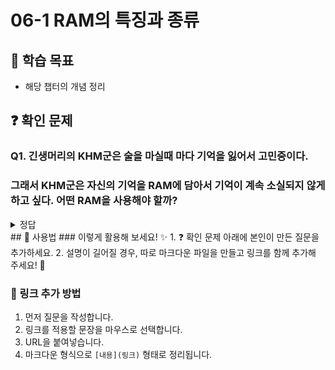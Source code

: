 # 06-1 RAM의 특징과 종류

## 📌 학습 목표
- 해당 챕터의 개념 정리

## ❓ 확인 문제
### Q1. 긴생머리의 KHM군은 술을 마실때 마다 기억을 잃어서 고민중이다.
### 그래서 KHM군은 자신의 기억을 RAM에 담아서 기억이 계속 소실되지 않게 하고 싶다. 어떤 RAM을 사용해야 할까? 


<details>
<summary>정답</summary>

- **SRAM **   

**[해설]**


# 🧠 RAM (Random Access Memory) 이란?  
RAM(램)은 **컴퓨터의 작업 공간** 역할을 하는 메모리입니다.  
- CPU가 프로그램을 실행할 때 **필요한 데이터를 임시로 저장**하는 곳  
- 속도가 빠르지만 **전원이 꺼지면 데이터가 사라지는** **휘발성(Volatile) 메모리**  
- 용량이 크면 클수록 **더 많은 프로그램을 동시에 실행**할 수 있음  

💡 쉽게 말해, RAM은 **책상** 같은 존재!  
- 책상이 클수록 더 많은 책(프로그램)을 펼쳐놓고 작업 가능  
- 하지만 책상 위 자료는 정리하지 않으면 사라지는 것처럼, RAM의 데이터도 **컴퓨터를 끄면 사라짐**

## 램의 종류로 DRAM,SRAM,SDRAM등이 있습니다.

## ✅ 차이점과 장단점  

| 메모리 종류 | 특징 | 장점 | 단점 |
|------------|------------|------------|------------|
| **DRAM (Dynamic RAM)** | 주기적으로 데이터를 새로고침(refresh)해야 하는 메모리 | 가격이 저렴하고, 용량이 크다 | 속도가 상대적으로 느리고, 전력 소비가 많다 |
| **SRAM (Static RAM)** | 새로고침 없이 데이터를 유지하는 메모리 | 속도가 빠르고, 전력 소비가 적다 | 가격이 비싸고, 용량이 작다 |
| **SDRAM (Synchronous DRAM)** | CPU 클럭(Clock)과 동기화된 DRAM | 기존 DRAM보다 속도가 빠르며, 대량의 데이터를 처리하기 좋다 | SRAM보다는 느리고, 여전히 주기적인 새로고침이 필요함 |

---

## 🎯 정리하면?  
- **빠른 속도 원하면?** → **SRAM**  
- **대용량 & 가성비 원하면?** → **DRAM / SDRAM**  
- **CPU랑 동기화해서 더 빠르게 쓰고 싶다?** → **SDRAM**  

💡 그래서 컴퓨터에서는 주로 **SDRAM**(DDR4, DDR5 같은 램)이나 **DRAM**을 사용하고, CPU 내부 캐시는 **SRAM**을 쓴다.

---

</details>
## 📝 사용법  
### 이렇게 활용해 보세요! ✨  
1. ❓ 확인 문제 아래에 본인이 만든 질문을 추가하세요.  
2. 설명이 길어질 경우, 따로 마크다운 파일을 만들고 링크를 함께 추가해 주세요! 🔗  

### 🔗 링크 추가 방법  
1. 먼저 질문을 작성합니다.  
2. 링크를 적용할 문장을 마우스로 선택합니다.  
3. URL을 붙여넣습니다.  
4. 마크다운 형식으로 `[내용](링크)` 형태로 정리됩니다.  
